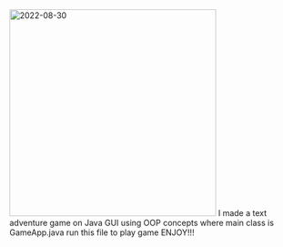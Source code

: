 <img width="363" alt="2022-08-30" src="https://user-images.githubusercontent.com/98818090/187324447-66022d5d-b2e4-4196-8bd1-0c5b97ab46e8.png">
I made a text adventure game on Java GUI using OOP concepts where main class is GameApp.java run this file to play game ENJOY!!!
